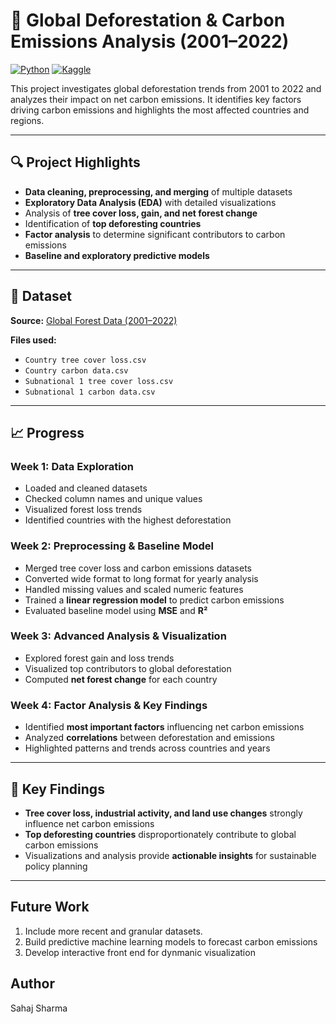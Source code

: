 # 🌳 Global Deforestation & Carbon Emissions Analysis (2001–2022)

[![Python](https://img.shields.io/badge/python-3.11-blue)](https://www.python.org/) 
[![Kaggle](https://img.shields.io/badge/Kaggle-Notebook-orange)](https://www.kaggle.com/)

This project investigates global deforestation trends from 2001 to 2022 and analyzes their impact on net carbon emissions. It identifies key factors driving carbon emissions and highlights the most affected countries and regions.

---

## 🔍 Project Highlights

- **Data cleaning, preprocessing, and merging** of multiple datasets  
- **Exploratory Data Analysis (EDA)** with detailed visualizations  
- Analysis of **tree cover loss, gain, and net forest change**  
- Identification of **top deforesting countries**  
- **Factor analysis** to determine significant contributors to carbon emissions  
- **Baseline and exploratory predictive models**

---

## 📂 Dataset

**Source:** [Global Forest Data (2001–2022)](https://www.kaggle.com/datasets)  

**Files used:**  
- `Country tree cover loss.csv`  
- `Country carbon data.csv`  
- `Subnational 1 tree cover loss.csv`  
- `Subnational 1 carbon data.csv`  

---

## 📈 Progress

### **Week 1: Data Exploration**
- Loaded and cleaned datasets  
- Checked column names and unique values  
- Visualized forest loss trends  
- Identified countries with the highest deforestation  

### **Week 2: Preprocessing & Baseline Model**
- Merged tree cover loss and carbon emissions datasets  
- Converted wide format to long format for yearly analysis  
- Handled missing values and scaled numeric features  
- Trained a **linear regression model** to predict carbon emissions  
- Evaluated baseline model using **MSE** and **R²**  

### **Week 3: Advanced Analysis & Visualization**
- Explored forest gain and loss trends  
- Visualized top contributors to global deforestation  
- Computed **net forest change** for each country  

### **Week 4: Factor Analysis & Key Findings**
- Identified **most important factors** influencing net carbon emissions  
- Analyzed **correlations** between deforestation and emissions  
- Highlighted patterns and trends across countries and years  

---

## 🌟 Key Findings

- **Tree cover loss, industrial activity, and land use changes** strongly influence net carbon emissions  
- **Top deforesting countries** disproportionately contribute to global carbon emissions  
- Visualizations and analysis provide **actionable insights** for sustainable policy planning  

---


## Future Work
1. Include more recent and granular datasets.
2. Build predictive machine learning models to forecast carbon emissions
3. Develop interactive front end for dynmanic visualization



## Author
Sahaj Sharma
